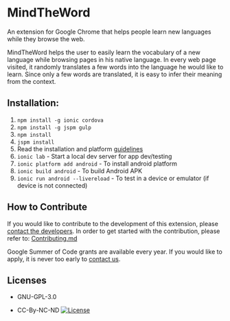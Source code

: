 # MindTheWord

An extension for Google Chrome that helps people learn new languages while they browse the web.

MindTheWord helps the user to easily learn the vocabulary of a new language
while browsing pages in his native language. In every web page visited, it
randomly translates a few words into the language he would like to learn.
Since only a few words are translated, it is easy to infer their meaning from
the context.

## Installation:

1. `npm install -g ionic cordova`
2. `npm install -g jspm gulp`
3. `npm install`
4. `jspm install`
5. Read the installation and platform [guidelines](https://cordova.apache.org/docs/en/latest/guide/platforms/android/)
6. `ionic lab` - Start a local dev server for app dev/testing
6. `ionic platform add android` - To install android platform
6. `ionic build android` - To build Android APK
7. `ionic run android --livereload` - To test in a device or emulator (if device is not connected)

How to Contribute
-------------
If you would like to contribute to the development of this extension, please [contact the developers](http://www.aossie.org/#contact).
In order to get started with the contribution, please refer to:
[Contributing.md](Contributing.md)



Google Summer of Code grants are available every year. If you would like to apply, it is never too early to [contact us](http://www.aossie.org/#contact).


Licenses
--------

* GNU-GPL-3.0

* CC-By-NC-ND [![License](https://i.creativecommons.org/l/by-nc-nd/4.0/88x31.png)](http://creativecommons.org/licenses/by-nc-nd/4.0/)


